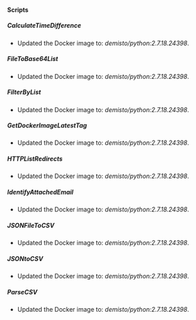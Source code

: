 
#### Scripts
##### CalculateTimeDifference
- Updated the Docker image to: *demisto/python:2.7.18.24398*.
##### FileToBase64List
- Updated the Docker image to: *demisto/python:2.7.18.24398*.
##### FilterByList
- Updated the Docker image to: *demisto/python:2.7.18.24398*.
##### GetDockerImageLatestTag
- Updated the Docker image to: *demisto/python:2.7.18.24398*.
##### HTTPListRedirects
- Updated the Docker image to: *demisto/python:2.7.18.24398*.
##### IdentifyAttachedEmail
- Updated the Docker image to: *demisto/python:2.7.18.24398*.
##### JSONFileToCSV
- Updated the Docker image to: *demisto/python:2.7.18.24398*.
##### JSONtoCSV
- Updated the Docker image to: *demisto/python:2.7.18.24398*.
##### ParseCSV
- Updated the Docker image to: *demisto/python:2.7.18.24398*.
